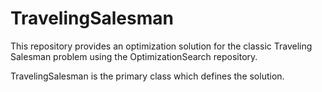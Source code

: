 # TravelingSalesman
This repository provides an optimization solution for the classic Traveling Salesman problem using the OptimizationSearch repository.

TravelingSalesman is the primary class which defines the solution.
